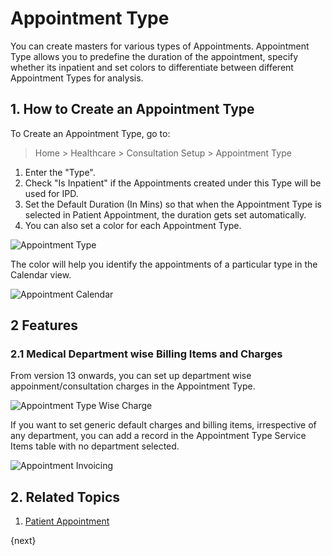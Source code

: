 <!-- add-breadcrumbs -->

# Appointment Type

You can create masters for various types of Appointments. Appointment Type allows you to predefine the duration of the appointment, specify whether its inpatient and set colors to differentiate between different Appointment Types for analysis.

## 1. How to Create an Appointment Type

To Create an Appointment Type, go to:

> Home > Healthcare > Consultation Setup > Appointment Type

1. Enter the "Type".
2. Check "Is Inpatient" if the Appointments created under this Type will be used for IPD.
3. Set the Default Duration (In Mins) so that when the Appointment Type is selected in Patient Appointment, the duration gets set automatically.
4. You can also set a color for each Appointment Type.

<img class="screenshot" alt="Appointment Type" src="{{docs_base_url}}/assets/img/healthcare/appointment_type.png">

The color will help you identify the appointments of a particular type in the Calendar view.

<img class="screenshot" alt="Appointment Calendar" src="{{docs_base_url}}/assets/img/healthcare/healthcare-appointments.png">

## 2 Features

### 2.1 Medical Department wise Billing Items and Charges

From version 13 onwards, you can set up department wise appoinment/consultation charges in the Appointment Type.

<img class="screenshot" alt="Appointment Type Wise Charge" src="{{docs_base_url}}/assets/img/healthcare/appointment-type-wise-charge.png">

If you want to set generic default charges and billing items, irrespective of any department, you can add a record in the Appointment Type Service Items table with no department selected.

<img class="screenshot" alt="Appointment Invoicing" src="{{docs_base_url}}/assets/img/healthcare/appointment-invoicing.png">


## 2. Related Topics

1. [Patient Appointment](/docs/user/manual/en/healthcare/patient_appointment)

{next}

